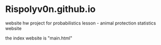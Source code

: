 # Rispolyv0n.github.io
website hw project for probabilistics lesson - animal protection statistics website

the index website is "main.html"
